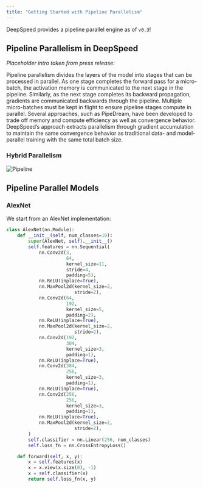 ```yaml
---
title: "Getting Started with Pipeline Parallelism"
---
```


DeepSpeed provides a pipeline parallel engine as of `v0.3`!

## Pipeline Parallelism in DeepSpeed

*Placeholder intro taken from press release:*

Pipeline parallelism divides the layers of the model into stages
that can be processed in parallel. As one stage completes the forward pass
for a micro-batch, the activation memory is communicated to the next stage in
the pipeline. Similarly, as the next stage completes its backward
propagation, gradients are communicated backwards through the pipeline.
Multiple micro-batches must be kept in flight to ensure pipeline stages
compute in parallel. Several approaches, such as PipeDream, have been
developed to trade off memory and compute efficiency as well as convergence
behavior. DeepSpeed’s approach extracts parallelism through gradient
accumulation to maintain the same convergence behavior as traditional data-
and model-parallel training with the same total batch size.

### Hybrid Parallelism

![Pipeline](/assets/images/3d-parallelism.png)


## Pipeline Parallel Models

### AlexNet
We start from an AlexNet implementation:

```python
class AlexNet(nn.Module):
    def __init__(self, num_classes=10):
        super(AlexNet, self).__init__()
        self.features = nn.Sequential(
            nn.Conv2d(3,
                      64,
                      kernel_size=11,
                      stride=4,
                      padding=5),
            nn.ReLU(inplace=True),
            nn.MaxPool2d(kernel_size=2,
                         stride=2),
            nn.Conv2d(64,
                      192,
                      kernel_size=5,
                      padding=2),
            nn.ReLU(inplace=True),
            nn.MaxPool2d(kernel_size=2,
                         stride=2),
            nn.Conv2d(192,
                      384,
                      kernel_size=3,
                      padding=1),
            nn.ReLU(inplace=True),
            nn.Conv2d(384,
                      256,
                      kernel_size=3,
                      padding=1),
            nn.ReLU(inplace=True),
            nn.Conv2d(256,
                      256,
                      kernel_size=3,
                      padding=1),
            nn.ReLU(inplace=True),
            nn.MaxPool2d(kernel_size=2,
                         stride=2),
        )
        self.classifier = nn.Linear(256, num_classes)
        self.loss_fn = nn.CrossEntropyLoss()

    def forward(self, x, y):
        x = self.features(x)
        x = x.view(x.size(0), -1)
        x = self.classifier(x)
        return self.loss_fn(x, y)
```
